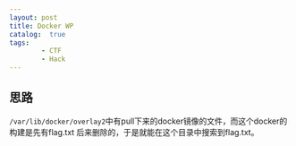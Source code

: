 ```yaml
---
layout: post
title: Docker WP
catalog:  true
tags:
        - CTF
        - Hack
---
```


## 思路

`/var/lib/docker/overlay2`中有pull下来的docker镜像的文件，而这个docker的构建是先有flag.txt
后来删除的，于是就能在这个目录中搜索到flag.txt。
